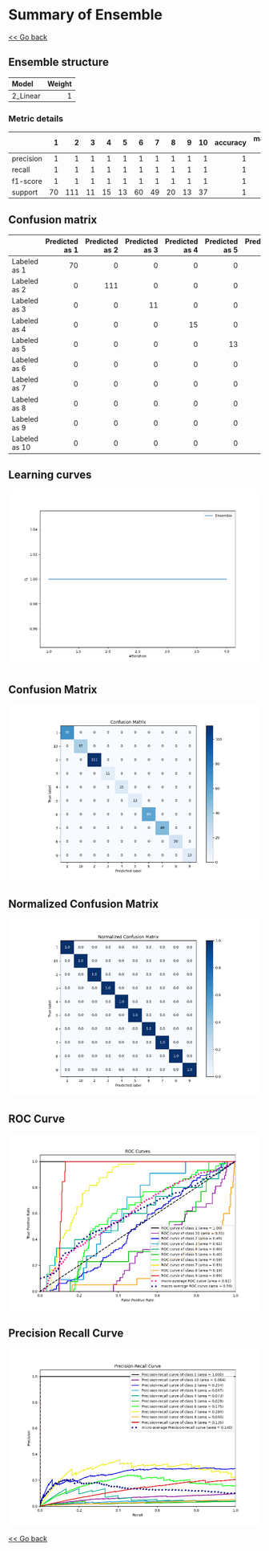 # Summary of Ensemble

[<< Go back](../README.md)


## Ensemble structure
| Model    |   Weight |
|:---------|---------:|
| 2_Linear |        1 |

### Metric details
|           |   1 |   2 |   3 |   4 |   5 |   6 |   7 |   8 |   9 |   10 |   accuracy |   macro avg |   weighted avg |   logloss |
|:----------|----:|----:|----:|----:|----:|----:|----:|----:|----:|-----:|-----------:|------------:|---------------:|----------:|
| precision |   1 |   1 |   1 |   1 |   1 |   1 |   1 |   1 |   1 |    1 |          1 |           1 |              1 | 0.0281735 |
| recall    |   1 |   1 |   1 |   1 |   1 |   1 |   1 |   1 |   1 |    1 |          1 |           1 |              1 | 0.0281735 |
| f1-score  |   1 |   1 |   1 |   1 |   1 |   1 |   1 |   1 |   1 |    1 |          1 |           1 |              1 | 0.0281735 |
| support   |  70 | 111 |  11 |  15 |  13 |  60 |  49 |  20 |  13 |   37 |          1 |         399 |            399 | 0.0281735 |


## Confusion matrix
|               |   Predicted as 1 |   Predicted as 2 |   Predicted as 3 |   Predicted as 4 |   Predicted as 5 |   Predicted as 6 |   Predicted as 7 |   Predicted as 8 |   Predicted as 9 |   Predicted as 10 |
|:--------------|-----------------:|-----------------:|-----------------:|-----------------:|-----------------:|-----------------:|-----------------:|-----------------:|-----------------:|------------------:|
| Labeled as 1  |               70 |                0 |                0 |                0 |                0 |                0 |                0 |                0 |                0 |                 0 |
| Labeled as 2  |                0 |              111 |                0 |                0 |                0 |                0 |                0 |                0 |                0 |                 0 |
| Labeled as 3  |                0 |                0 |               11 |                0 |                0 |                0 |                0 |                0 |                0 |                 0 |
| Labeled as 4  |                0 |                0 |                0 |               15 |                0 |                0 |                0 |                0 |                0 |                 0 |
| Labeled as 5  |                0 |                0 |                0 |                0 |               13 |                0 |                0 |                0 |                0 |                 0 |
| Labeled as 6  |                0 |                0 |                0 |                0 |                0 |               60 |                0 |                0 |                0 |                 0 |
| Labeled as 7  |                0 |                0 |                0 |                0 |                0 |                0 |               49 |                0 |                0 |                 0 |
| Labeled as 8  |                0 |                0 |                0 |                0 |                0 |                0 |                0 |               20 |                0 |                 0 |
| Labeled as 9  |                0 |                0 |                0 |                0 |                0 |                0 |                0 |                0 |               13 |                 0 |
| Labeled as 10 |                0 |                0 |                0 |                0 |                0 |                0 |                0 |                0 |                0 |                37 |

## Learning curves
![Learning curves](learning_curves.png)
## Confusion Matrix

![Confusion Matrix](confusion_matrix.png)


## Normalized Confusion Matrix

![Normalized Confusion Matrix](confusion_matrix_normalized.png)


## ROC Curve

![ROC Curve](roc_curve.png)


## Precision Recall Curve

![Precision Recall Curve](precision_recall_curve.png)



[<< Go back](../README.md)
